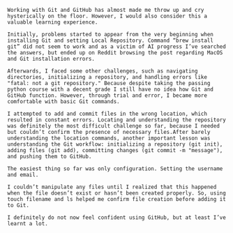 	Working with Git and GitHub has almost made me throw up and cry hysterically on the floor. However, I would also consider this a valuable learning experience.
 
	Initially, problems started to appear from the very beginning when installing Git and setting Local Repository. Command “brew install git” did not seem to work and as a victim of AI progress I’ve searched the answers, but ended up on Reddit browsing the post regarding MacOS and Git installation errors. 

	Afterwards, I faced some other challenges, such as navigating directories, initializing a repository, and handling errors like "fatal: not a git repository." Because despite taking the passing python course with a decent grade I still have no idea how Git and GitHub function. However, through trial and error, I became more comfortable with basic Git commands.

	I attempted to add and commit files in the wrong location, which resulted in constant errors. Locating and understanding the repository was definitely the most difficult challenge so far, because I needed but couldn’t confirm the presence of necessary files.After barely understanding the location commands, another important lesson was understanding the Git workflow: initializing a repository (git init), adding files (git add), committing changes (git commit -m "message"), and pushing them to GitHub.

	The easiest thing so far was only configuration. Setting the username and email.

	I couldn’t manipulate any files until I realized that this happened when the file doesn’t exist or hasn’t been created properly. So, using touch filename and ls helped me confirm file creation before adding it to Git.

	I definitely do not now feel confident using GitHub, but at least I’ve learnt a lot.




